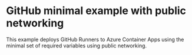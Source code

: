 # GitHub minimal example with public networking

This example deploys GitHub Runners to Azure Container Apps using the minimal set of required variables using public networking.
